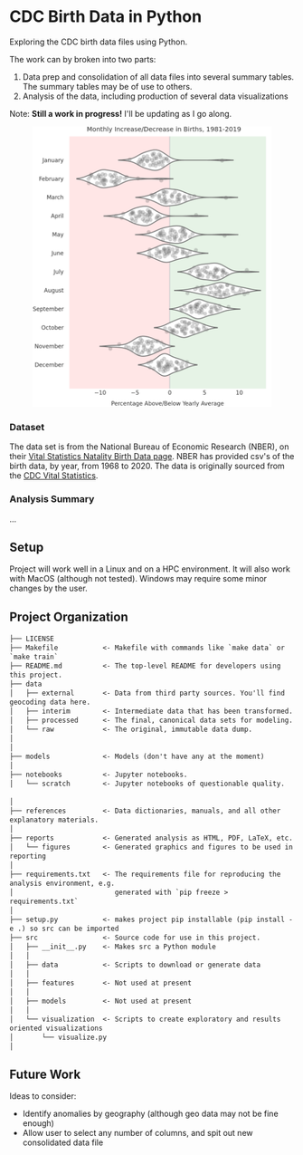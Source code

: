 CDC Birth Data in Python
==============================

Exploring the CDC birth data files using Python.

The work can by broken into two parts:

1. Data prep and consolidation of all data files into several summary tables. The summary tables may be of use to others.
2. Analysis of the data, including production of several data visualizations



Note: **Still a work in progress!** I'll be updating as I go along.



<div style="text-align: left; ">
<figure>
       <img src="./reports/figures/violin_births.png" alt="vioin plot showing the percent change in births per month" style="background:none; border:none; box-shadow:none; text-align:center" width="500px"/>
</figure>
</div>

### Dataset
The data set is from the National Bureau of Economic Research (NBER), on their [Vital Statistics Natality Birth Data page](https://www.nber.org/research/data/vital-statistics-natality-birth-data). NBER has provided csv's of the birth data, by year, from 1968 to 2020. The data is originally sourced from the [CDC Vital Statistics](https://www.cdc.gov/nchs/data_access/vitalstatsonline.htm).

### Analysis Summary

...


## Setup

Project will work well in a Linux and on a HPC environment. It will also work with MacOS (although not tested). Windows may require some minor changes by the user.











Project Organization
------------

    ├── LICENSE
    ├── Makefile           <- Makefile with commands like `make data` or `make train`
    ├── README.md          <- The top-level README for developers using this project.
    ├── data
    │   ├── external       <- Data from third party sources. You'll find geocoding data here.
    │   ├── interim        <- Intermediate data that has been transformed.
    │   ├── processed      <- The final, canonical data sets for modeling.
    │   └── raw            <- The original, immutable data dump.
    │
    │
    ├── models             <- Models (don't have any at the moment)
    │
    ├── notebooks          <- Jupyter notebooks.
    │   └── scratch        <- Jupyter notebooks of questionable quality.

    │
    ├── references         <- Data dictionaries, manuals, and all other explanatory materials.
    │
    ├── reports            <- Generated analysis as HTML, PDF, LaTeX, etc.
    │   └── figures        <- Generated graphics and figures to be used in reporting
    │
    ├── requirements.txt   <- The requirements file for reproducing the analysis environment, e.g.
    │                         generated with `pip freeze > requirements.txt`
    │
    ├── setup.py           <- makes project pip installable (pip install -e .) so src can be imported
    ├── src                <- Source code for use in this project.
    │   ├── __init__.py    <- Makes src a Python module
    │   │
    │   ├── data           <- Scripts to download or generate data
    │   │
    │   ├── features       <- Not used at present
    │   │
    │   ├── models         <- Not used at present
    │   │
    │   └── visualization  <- Scripts to create exploratory and results oriented visualizations
    │       └── visualize.py
    │


## Future Work

Ideas to consider:

* Identify anomalies by geography (although geo data may not be fine enough)
* Allow user to select any number of columns, and spit out new consolidated data file

